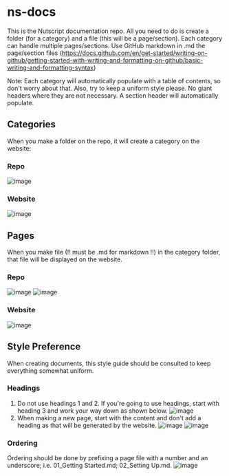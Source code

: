 # ns-docs
This is the Nutscript documentation repo. All you need to do is create a folder (for a category) and a file (this will be a page/section).
Each category can handle multiple pages/sections. Use GitHub markdown in .md the page/section files (https://docs.github.com/en/get-started/writing-on-github/getting-started-with-writing-and-formatting-on-github/basic-writing-and-formatting-syntax)

Note: Each category will automatically populate with a table of contents, so don't worry about that.
Also, try to keep a uniform style please. No giant headers where they are not necessary. A section header will automatically populate.

## Categories
When you make a folder on the repo, it will create a category on the website:
### Repo
![image](https://user-images.githubusercontent.com/20385440/159105566-4511f2cc-1cee-4680-b412-29d135342abc.png)

### Website
![image](https://user-images.githubusercontent.com/20385440/159105596-5bbed95f-42d5-4243-8558-81dfe5bb4bef.png)

## Pages
When you make file (!! must be .md for markdown !!) in the category folder, that file will be displayed on the website.
### Repo
![image](https://user-images.githubusercontent.com/20385440/159105724-ea65521b-0cfe-44d1-94d8-5905975f340f.png)
![image](https://user-images.githubusercontent.com/20385440/159105847-6a6f7d33-4535-4fe5-bb23-caee25483443.png)

### Website
![image](https://user-images.githubusercontent.com/20385440/159105765-966445fa-c609-42c2-89ee-b62480592809.png)

## Style Preference
When creating documents, this style guide should be consulted to keep everything somewhat uniform. 

### Headings
1. Do not use headings 1 and 2. If you're going to use headings, start with heading 3 and work your way down as shown below. 
![image](https://user-images.githubusercontent.com/20385440/159188213-baee4915-733f-4629-9273-d5cd06fc64e0.png)
2. When making a new page, start with the content and don't add a heading as that will be generated by the website.
![image](https://user-images.githubusercontent.com/20385440/159188944-c65afca1-7876-4047-bb45-8a4da9e93621.png)
![image](https://user-images.githubusercontent.com/20385440/159188974-3ebb414c-f1b2-4e4c-b6f4-3ad14bedc5e1.png)

### Ordering
Ordering should be done by prefixing a page file with a number and an underscore; i.e. 01_Getting Started.md; 02_Setting Up.md.
![image](https://user-images.githubusercontent.com/20385440/159189125-a691572f-a168-4a27-aa96-8edc9d5dc40f.png)
